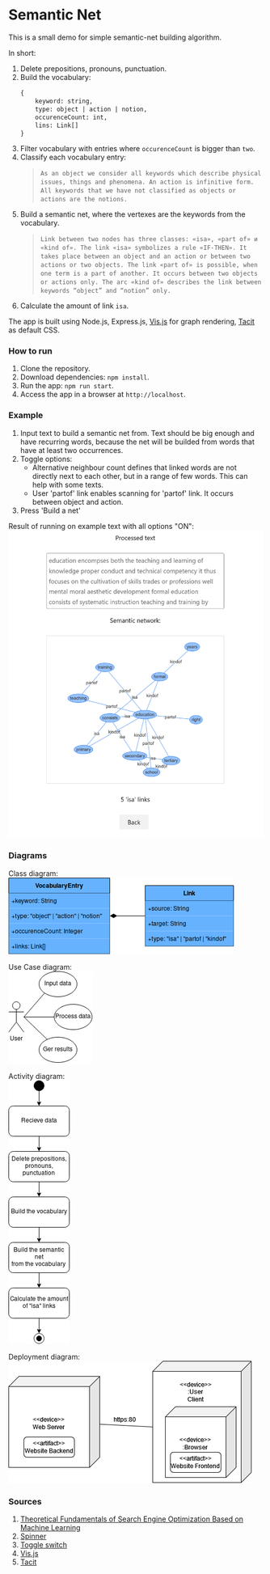 # Semantic Net

This is a small demo for simple semantic-net building algorithm.

In short:
1. Delete prepositions, pronouns, punctuation.
2. Build the vocabulary:
    ```
    {
        keyword: string,
        type: object | action | notion,
        occurenceCount: int,
        lins: Link[]
    }
    ```
3. Filter vocabulary with entries where `occurenceCount` is bigger than `two`.
4. Classify each vocabulary entry:
    > `As an object we consider all keywords which describe physical issues, things and phenomena. An action is infinitive form. All keywords that we have not classified as objects or actions are the notions.`
5. Build a semantic net, where the vertexes are the keywords from the vocabulary.
    > `Link between two nodes has three classes: «isa», «part of» и «kind of». The link «isa» symbolizes a rule «IF-THEN». It takes place between an object and an action or between two actions or two objects. The link «part of» is possible, when one term is a part of another. It occurs between two objects or actions only. The arc «kind of» describes the link between keywords “object” and “notion” only.`
6.  Calculate the amount of link `isa`.

The app is built using Node.js, Express.js, [Vis.js](https://github.com/visjs) for graph rendering, [Tacit](https://github.com/yegor256/tacit) as default CSS.

### How to run

1. Clone the repository.
2. Download dependencies: `npm install`.
3. Run the app: `npm run start`.
4. Access the app in a browser at `http://localhost`.

### Example

1. Input text to build a semantic net from. Text should be big enough and have recurring words, because the net will be builded from words that have at least two occurrences.
2. Toggle options:
    - Alternative neighbour count defines that linked words are not directly next to each other, but in a range of few words. This can help with some texts.
    - User 'partof' link enables scanning for 'partof' link. It occurs between object and action.
3. Press 'Build a net'

Result of running on example text with all options "ON":
![Example](docs/example.png)

### Diagrams

Class diagram:  
![Class](docs/class.png)

Use Case diagram:  
![Use Case](docs/usecase.png)

Activity diagram:  
![Activity](docs/activity.png)

Deployment diagram:  
![Deployment](docs/deployment.png)

### Sources

1. [Theoretical Fundamentals of Search Engine Optimization Based on Machine Learning](http://repository.kpi.kharkov.ua/handle/KhPI-Press/50288)
2. [Spinner](https://loading.io/css/)
3. [Toggle switch](https://www.w3schools.com/howto/howto_css_switch.asp)
4. [Vis.js](https://github.com/visjs)
5. [Tacit](https://github.com/yegor256/tacit)
